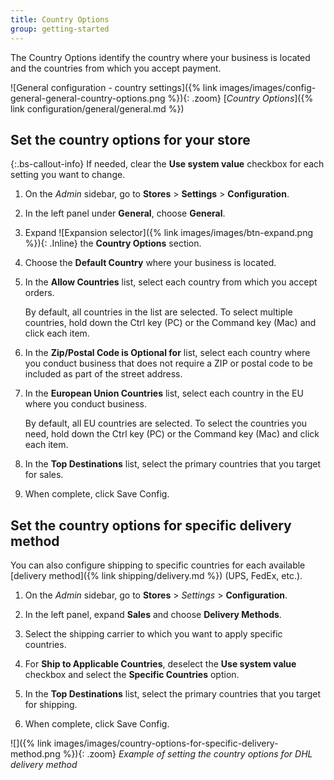 ```yaml
---
title: Country Options
group: getting-started
---
```


The Country Options identify the country where your business is located and the countries from which you accept payment.

![General configuration - country settings]({% link images/images/config-general-general-country-options.png %}){: .zoom}
[_Country Options_]({% link configuration/general/general.md %})

## Set the country options for your store

{:.bs-callout-info}
If needed, clear the **Use system value** checkbox for each setting you want to change.

1. On the _Admin_ sidebar, go to **Stores** > **Settings** > **Configuration**.

1. In the left panel under **General**, choose **General**.

1. Expand ![Expansion selector]({% link images/images/btn-expand.png %}){: .Inline} the **Country Options** section.

1. Choose the **Default Country** where your business is located.

1. In the **Allow Countries** list, select each country from which you accept orders.

   By default, all countries in the list are selected. To select multiple countries, hold down the Ctrl key (PC) or the Command key (Mac) and click each item.

1. In the **Zip/Postal Code is Optional for** list, select each country where you conduct business that does not require a ZIP or postal code to be included as part of the street address.

1. In the **European Union Countries** list, select each country in the EU where you conduct business.

   By default, all EU countries are selected. To select the countries you need, hold down the Ctrl key (PC) or the Command key (Mac) and click each item.

1. In the **Top Destinations** list, select the primary countries that you target for sales.

1. When complete, click <span class="btn">Save Config</span>.

## Set the country options for specific delivery method

You can also configure shipping to specific countries for each available [delivery method]({% link shipping/delivery.md %}) (UPS, FedEx, etc.).

1. On the _Admin_ sidebar, go to **Stores** > _Settings_ > **Configuration**.

1. In the left panel, expand **Sales** and choose **Delivery Methods**.

1. Select the shipping carrier to which you want to apply specific countries.

1. For **Ship to Applicable Countries**, deselect the **Use system value** checkbox and select the **Specific Countries** option.

1. In the **Top Destinations** list, select the primary countries that you target for shipping.

1. When complete, click <span class="btn">Save Config</span>.

![]({% link images/images/country-options-for-specific-delivery-method.png %}){: .zoom}
_Example of setting the country options for DHL delivery method_
